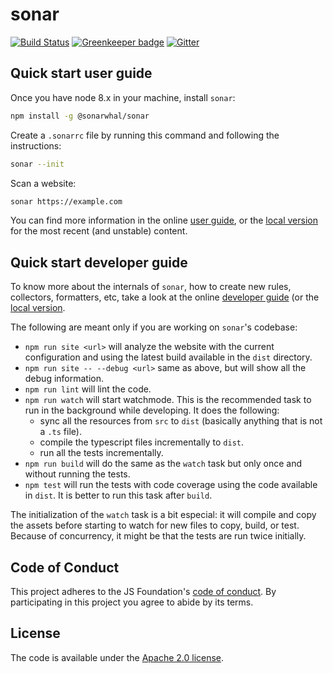 # sonar

[![Build Status](https://travis-ci.org/sonarwhal/sonar.svg?branch=master)](https://travis-ci.org/sonarwhal/sonar)
[![Greenkeeper badge](https://badges.greenkeeper.io/sonarwhal/sonar.svg?ts=1493307106027)](https://greenkeeper.io/)
[![Gitter](https://badges.gitter.im/Join%20Chat.svg)](https://gitter.im/sonarwhal/Lobby)

## Quick start user guide

Once you have node 8.x in your machine, install `sonar`:

```bash
npm install -g @sonarwhal/sonar
```

Create a `.sonarrc` file by running this command and following the
instructions:

```bash
sonar --init
```

Scan a website:

```bash
sonar https://example.com
```

You can find more information in the online
[user guide](https://sonarwhal.com/docs/user-guide/), or the [local
version](./docs/user-guide/index.md) for the most recent (and unstable)
content.

## Quick start developer guide

To know more about the internals of `sonar`, how to create new
rules, collectors, formatters, etc, take a look at the online
[developer guide](https://sonarwhal.com/docs/user-guide/) (or
the [local version](./docs/developer-guide/index.md).

The following are meant only if you are working on `sonar`'s codebase:

* `npm run site <url>` will analyze the website with the current
   configuration and using the latest build available in the `dist`
   directory.
* `npm run site -- --debug <url>` same as above, but will show all
   the debug information.
* `npm run lint` will lint the code.
* `npm run watch` will start watchmode. This is the recommended task
   to run in the background while developing. It does the following:
  * sync all the resources from `src` to `dist` (basically anything
    that is not a `.ts` file).
  * compile the typescript files incrementally to `dist`.
  * run all the tests incrementally.
* `npm run build` will do the same as the `watch` task but only once
  and without running the tests.
* `npm test` will run the tests with code coverage using the code
  available in `dist`. It is better to run this task after `build`.

The initialization of the `watch` task is a bit especial: it will
compile and copy the assets before starting to watch for new files
to copy, build, or test. Because of concurrency, it might be that
the tests are run twice initially.

## Code of Conduct

This project adheres to the JS Foundation's [code of
conduct](docs/about/CODE_OF_CONDUCT.md). By participating in this
project you agree to abide by its terms.

## License

The code is available under the [Apache 2.0 license](LICENSE.txt).
